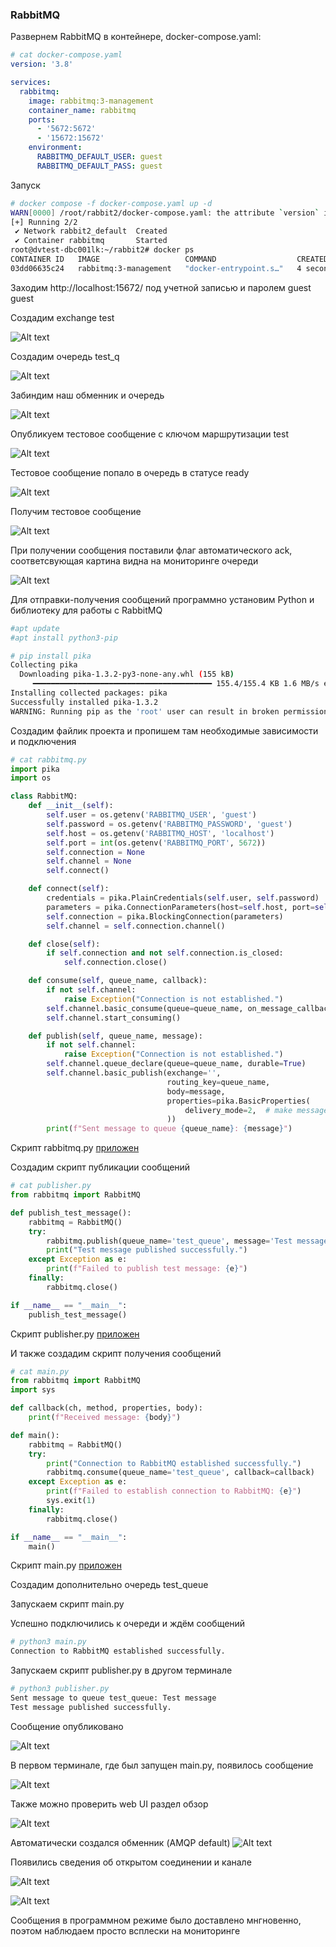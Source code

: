 ### RabbitMQ
Развернем RabbitMQ в контейнере, docker-compose.yaml:

```yaml
# cat docker-compose.yaml
version: '3.8'

services:
  rabbitmq:
    image: rabbitmq:3-management
    container_name: rabbitmq
    ports:
      - '5672:5672'
      - '15672:15672'
    environment:
      RABBITMQ_DEFAULT_USER: guest
      RABBITMQ_DEFAULT_PASS: guest
```
Запуск
```sh
# docker compose -f docker-compose.yaml up -d
WARN[0000] /root/rabbit2/docker-compose.yaml: the attribute `version` is obsolete, it will be ignored, please remove it to avoid potential confusion
[+] Running 2/2
 ✔ Network rabbit2_default  Created                                                                                                                     0.1s
 ✔ Container rabbitmq       Started                                                                                                                     0.4s
root@dvtest-dbc001lk:~/rabbit2# docker ps
CONTAINER ID   IMAGE                   COMMAND                  CREATED         STATUS         PORTS                                                                                                                                                 NAMES
03dd06635c24   rabbitmq:3-management   "docker-entrypoint.s…"   4 seconds ago   Up 3 seconds   4369/tcp, 5671/tcp, 0.0.0.0:5672->5672/tcp, :::5672->5672/tcp, 15671/tcp, 15691-15692/tcp, 25672/tcp, 0.0.0.0:15672->15672/tcp, :::15672->15672/tcp   rabbitmq
```
Заходим http://localhost:15672/ под учетной записью и паролем guest guest

Создадим exchange test

![Alt text](test_ex.png?raw=true "test_ex")

Создадим очередь test_q

![Alt text](test_q_manual.png?raw=true "test_q_manual")

Забиндим наш обменник и очередь

![Alt text](bind_manual.png?raw=true "bind_manual")

Опубликуем тестовое сообщение с ключом маршрутизации test

![Alt text](pub_test_mess.png?raw=true "pub_test_mess")

Тестовое сообщение попало в очередь в статусе ready

![Alt text](ready_test_mess_unack.png?raw=true "ready_test_mess_unack")


Получим тестовое сообщение 

![Alt text](get_test_mess.png?raw=true "get_test_mess")


При получении сообщения поставили флаг автоматического ack, соответсвующая картина видна на мониторинге очереди

![Alt text](test_ack.png?raw=true "test_ack")

Для отправки-получения сообщений программно установим Python и библиотеку для работы с RabbitMQ
```sh
#apt update
#apt install python3-pip

# pip install pika
Collecting pika
  Downloading pika-1.3.2-py3-none-any.whl (155 kB)
     ━━━━━━━━━━━━━━━━━━━━━━━━━━━━━━━━━━━━━━━━ 155.4/155.4 KB 1.6 MB/s eta 0:00:00
Installing collected packages: pika
Successfully installed pika-1.3.2
WARNING: Running pip as the 'root' user can result in broken permissions and conflicting behaviour with the system package manager. It is recommended to use a virtual environment instead: https://pip.pypa.io/warnings/venv
```
Создадим файлик проекта и пропишем там необходимые зависимости и подключения
```python
# cat rabbitmq.py
import pika
import os

class RabbitMQ:
    def __init__(self):
        self.user = os.getenv('RABBITMQ_USER', 'guest')
        self.password = os.getenv('RABBITMQ_PASSWORD', 'guest')
        self.host = os.getenv('RABBITMQ_HOST', 'localhost')
        self.port = int(os.getenv('RABBITMQ_PORT', 5672))
        self.connection = None
        self.channel = None
        self.connect()

    def connect(self):
        credentials = pika.PlainCredentials(self.user, self.password)
        parameters = pika.ConnectionParameters(host=self.host, port=self.port, credentials=credentials)
        self.connection = pika.BlockingConnection(parameters)
        self.channel = self.connection.channel()

    def close(self):
        if self.connection and not self.connection.is_closed:
            self.connection.close()

    def consume(self, queue_name, callback):
        if not self.channel:
            raise Exception("Connection is not established.")
        self.channel.basic_consume(queue=queue_name, on_message_callback=callback, auto_ack=True)
        self.channel.start_consuming()

    def publish(self, queue_name, message):
        if not self.channel:
            raise Exception("Connection is not established.")
        self.channel.queue_declare(queue=queue_name, durable=True)
        self.channel.basic_publish(exchange='',
                                   routing_key=queue_name,
                                   body=message,
                                   properties=pika.BasicProperties(
                                       delivery_mode=2,  # make message persistent
                                   ))
        print(f"Sent message to queue {queue_name}: {message}")
```

Скрипт rabbitmq.py [приложен](https://github.com/ole-vep/otus_nosql/blob/main/13/rabbitmq.py)

Создадим скрипт публикации сообщений
```python
# cat publisher.py
from rabbitmq import RabbitMQ

def publish_test_message():
    rabbitmq = RabbitMQ()
    try:
        rabbitmq.publish(queue_name='test_queue', message='Test message')
        print("Test message published successfully.")
    except Exception as e:
        print(f"Failed to publish test message: {e}")
    finally:
        rabbitmq.close()

if __name__ == "__main__":
    publish_test_message()
```
Скрипт publisher.py [приложен](https://github.com/ole-vep/otus_nosql/blob/main/13/publisher.py)

И также создадим скрипт получения сообщений
```python
# cat main.py
from rabbitmq import RabbitMQ
import sys

def callback(ch, method, properties, body):
    print(f"Received message: {body}")

def main():
    rabbitmq = RabbitMQ()
    try:
        print("Connection to RabbitMQ established successfully.")
        rabbitmq.consume(queue_name='test_queue', callback=callback)
    except Exception as e:
        print(f"Failed to establish connection to RabbitMQ: {e}")
        sys.exit(1)
    finally:
        rabbitmq.close()

if __name__ == "__main__":
    main()
```

Скрипт main.py [приложен](https://github.com/ole-vep/otus_nosql/blob/main/13/main.py)

Создадим дополнительно очередь test_queue

Запускаем скрипт main.py

Успешно подключились к очереди и ждём сообщений

```sh
# python3 main.py
Connection to RabbitMQ established successfully.
```
Запускаем скрипт publisher.py в другом терминале
```sh
# python3 publisher.py
Sent message to queue test_queue: Test message
Test message published successfully.
```
Сообщение опубликовано

![Alt text](pub_succ.png?raw=true "pub_succ")

В первом терминале, где был запущен main.py, появилось сообщение

![Alt text](rec_mess.png?raw=true "rec_mess")

Также можно проверить web UI раздел обзор

![Alt text](overview.png?raw=true "overview")

Автоматически создался обменник (AMQP default)
![Alt text](exchange_amqp_default.png?raw=true "exchange_amqp_default")

Появились сведения об открытом соединении и канале

![Alt text](connections.png?raw=true "connections")

![Alt text](channels.png?raw=true "channels")

Сообщения в программном режиме было доставлено мнгновенно, поэтом наблюдаем просто всплески на мониторинге
